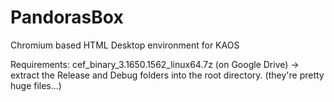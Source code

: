 PandorasBox
===========

Chromium based HTML Desktop environment for KAOS

Requirements:
cef_binary_3.1650.1562_linux64.7z (on Google Drive)
-> extract the Release and Debug folders into the root directory. (they're pretty huge files...)
